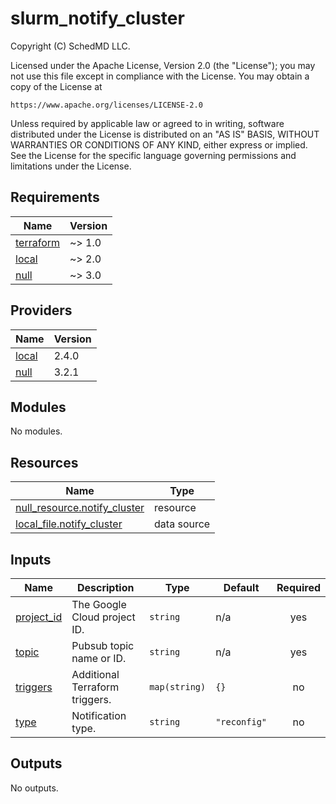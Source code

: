 # slurm_notify_cluster

<!-- BEGINNING OF PRE-COMMIT-TERRAFORM DOCS HOOK -->
Copyright (C) SchedMD LLC.

Licensed under the Apache License, Version 2.0 (the "License");
you may not use this file except in compliance with the License.
You may obtain a copy of the License at

    https://www.apache.org/licenses/LICENSE-2.0

Unless required by applicable law or agreed to in writing, software
distributed under the License is distributed on an "AS IS" BASIS,
WITHOUT WARRANTIES OR CONDITIONS OF ANY KIND, either express or implied.
See the License for the specific language governing permissions and
limitations under the License.

## Requirements

| Name | Version |
|------|---------|
| <a name="requirement_terraform"></a> [terraform](#requirement\_terraform) | ~> 1.0 |
| <a name="requirement_local"></a> [local](#requirement\_local) | ~> 2.0 |
| <a name="requirement_null"></a> [null](#requirement\_null) | ~> 3.0 |

## Providers

| Name | Version |
|------|---------|
| <a name="provider_local"></a> [local](#provider\_local) | 2.4.0 |
| <a name="provider_null"></a> [null](#provider\_null) | 3.2.1 |

## Modules

No modules.

## Resources

| Name | Type |
|------|------|
| [null_resource.notify_cluster](https://registry.terraform.io/providers/hashicorp/null/latest/docs/resources/resource) | resource |
| [local_file.notify_cluster](https://registry.terraform.io/providers/hashicorp/local/latest/docs/data-sources/file) | data source |

## Inputs

| Name | Description | Type | Default | Required |
|------|-------------|------|---------|:--------:|
| <a name="input_project_id"></a> [project\_id](#input\_project\_id) | The Google Cloud project ID. | `string` | n/a | yes |
| <a name="input_topic"></a> [topic](#input\_topic) | Pubsub topic name or ID. | `string` | n/a | yes |
| <a name="input_triggers"></a> [triggers](#input\_triggers) | Additional Terraform triggers. | `map(string)` | `{}` | no |
| <a name="input_type"></a> [type](#input\_type) | Notification type. | `string` | `"reconfig"` | no |

## Outputs

No outputs.
<!-- END OF PRE-COMMIT-TERRAFORM DOCS HOOK -->
